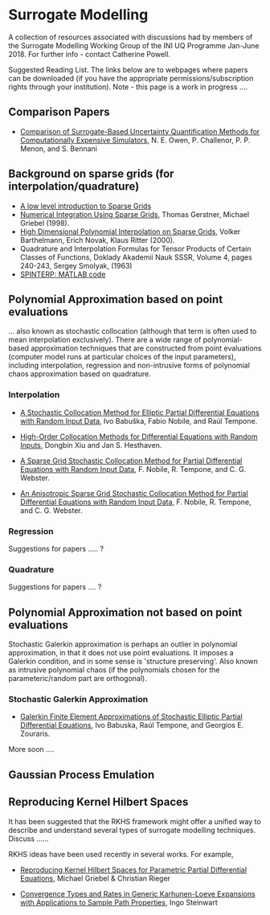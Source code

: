 # Surrogate Modelling
A collection of resources associated with discussions had by members of the Surrogate Modelling Working Group of the INI UQ Programme Jan-June 2018. For further info - contact Catherine Powell. 


Suggested Reading List. The links below are to webpages where papers can be downloaded (if you have the appropriate permissions/subscription rights through your institution). Note - this page is a work in progress ....


## Comparison Papers 

- [Comparison of Surrogate-Based Uncertainty Quantification Methods for Computationally Expensive Simulators](http://epubs.siam.org/doi/abs/10.1137/15M1046812), N. E. Owen, P. Challenor, P. P. Menon, and S. Bennani


##  Background on sparse grids (for interpolation/quadrature) 

- [A low level introduction to Sparse Grids](http://people.sc.fsu.edu/~jburkardt/presentations/sandia_2007.pdf)
- [Numerical Integration Using Sparse Grids](https://link.springer.com/article/10.1023/A:1019129717644), Thomas Gerstner, Michael Griebel (1998). 
- [High Dimensional Polynomial Interpolation on Sparse Grids](https://link.springer.com/article/10.1023/A:1018977404843), Volker Barthelmann, Erich Novak, Klaus Ritter (2000).
- Quadrature and Interpolation Formulas for Tensor Products of Certain Classes of Functions, Doklady Akademii Nauk SSSR, Volume 4, pages 240-243, Sergey Smolyak, (1963)
- [SPINTERP: MATLAB code](http://people.sc.fsu.edu/%7Ejburkardt/m_src/spinterp/spinterp.html)


## Polynomial Approximation based on point evaluations

... also known as stochastic collocation (although that term is often used to mean interpolation exclusively). There are a wide range of polynomial-based approximation techniques that are constructed from point evaluations (computer model runs at particular choices of the input parameters), including interpolation, regression and non-intrusive forms of polynomial chaos approximation based on quadrature.


### Interpolation

- [A Stochastic Collocation Method for Elliptic Partial Differential Equations with Random Input Data](http://epubs.siam.org/doi/abs/10.1137/050645142), Ivo Babuška, Fabio Nobile, and Raúl Tempone.

- [High-Order Collocation Methods for Differential Equations with Random Inputs](http://epubs.siam.org/doi/abs/10.1137/040615201), Dongbin Xiu and Jan S. Hesthaven.

- [A Sparse Grid Stochastic Collocation Method for Partial Differential Equations with Random Input Data](
http://epubs.siam.org/doi/abs/10.1137/060663660), F. Nobile, R. Tempone, and C. G. Webster.

- [An Anisotropic Sparse Grid Stochastic Collocation Method for Partial Differential Equations with Random Input Data](
http://epubs.siam.org/doi/abs/10.1137/070680540), F. Nobile, R. Tempone, and C. G. Webster.


### Regression

Suggestions for papers ..... ? 

### Quadrature

Suggestions for papers .... ? 


## Polynomial Approximation not based on point evaluations

Stochastic Galerkin approximation is perhaps an outlier in polynomial approximation, in that it does not use point evaluations. It imposes a Galerkin condition, and in some sense is 'structure preserving'. Also known as intrusive polynomial chaos (if the polynomials chosen for the parameteric/random part are orthogonal).

### Stochastic Galerkin Approximation 

- [Galerkin Finite Element Approximations of Stochastic Elliptic Partial Differential Equations](http://epubs.siam.org/doi/abs/10.1137/S0036142902418680), Ivo Babuska, Raúl Tempone, and Georgios E. Zouraris.

More soon .... 

## Gaussian Process Emulation

## Reproducing Kernel Hilbert Spaces

It has been suggested that the RKHS framework might offer a unified way to describe and understand several types of surrogate modelling techniques. Discuss ......


 RKHS ideas have been used recently in several works. For example, 

- [Reproducing Kernel Hilbert Spaces for Parametric Partial Differential Equations](http://epubs.siam.org/doi/10.1137/15M1026870), Michael Griebel & Christian Rieger

- [Convergence Types and Rates in Generic Karhunen-Loeve Expansions with Applications to Sample Path Properties](https://arxiv.org/pdf/1403.1040.pdf), Ingo Steinwart



